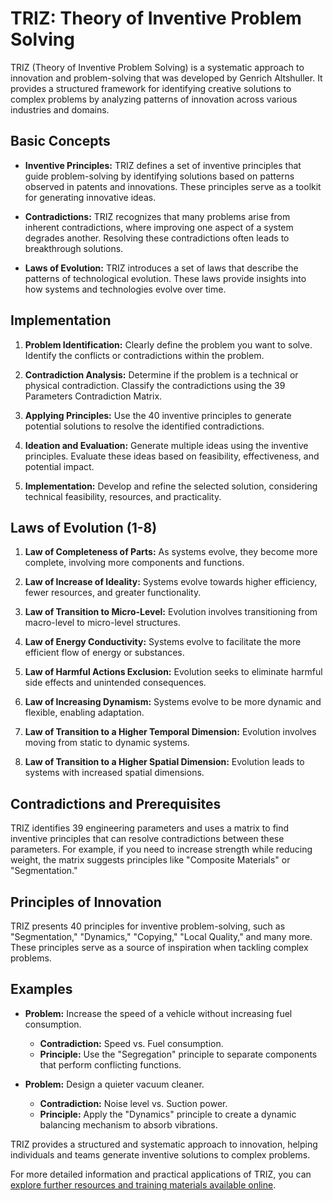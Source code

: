 # TRIZ: Theory of Inventive Problem Solving

TRIZ (Theory of Inventive Problem Solving) is a systematic approach to innovation and problem-solving that was developed by Genrich Altshuller. It provides a structured framework for identifying creative solutions to complex problems by analyzing patterns of innovation across various industries and domains.

## Basic Concepts

- **Inventive Principles:** TRIZ defines a set of inventive principles that guide problem-solving by identifying solutions based on patterns observed in patents and innovations. These principles serve as a toolkit for generating innovative ideas.
    
- **Contradictions:** TRIZ recognizes that many problems arise from inherent contradictions, where improving one aspect of a system degrades another. Resolving these contradictions often leads to breakthrough solutions.
    
- **Laws of Evolution:** TRIZ introduces a set of laws that describe the patterns of technological evolution. These laws provide insights into how systems and technologies evolve over time.
    

## Implementation

1. **Problem Identification:** Clearly define the problem you want to solve. Identify the conflicts or contradictions within the problem.
    
2. **Contradiction Analysis:** Determine if the problem is a technical or physical contradiction. Classify the contradictions using the 39 Parameters Contradiction Matrix.
    
3. **Applying Principles:** Use the 40 inventive principles to generate potential solutions to resolve the identified contradictions.
    
4. **Ideation and Evaluation:** Generate multiple ideas using the inventive principles. Evaluate these ideas based on feasibility, effectiveness, and potential impact.
    
5. **Implementation:** Develop and refine the selected solution, considering technical feasibility, resources, and practicality.
    

## Laws of Evolution (1-8)

1. **Law of Completeness of Parts:** As systems evolve, they become more complete, involving more components and functions.
    
2. **Law of Increase of Ideality:** Systems evolve towards higher efficiency, fewer resources, and greater functionality.
    
3. **Law of Transition to Micro-Level:** Evolution involves transitioning from macro-level to micro-level structures.
    
4. **Law of Energy Conductivity:** Systems evolve to facilitate the more efficient flow of energy or substances.
    
5. **Law of Harmful Actions Exclusion:** Evolution seeks to eliminate harmful side effects and unintended consequences.
    
6. **Law of Increasing Dynamism:** Systems evolve to be more dynamic and flexible, enabling adaptation.
    
7. **Law of Transition to a Higher Temporal Dimension:** Evolution involves moving from static to dynamic systems.
    
8. **Law of Transition to a Higher Spatial Dimension:** Evolution leads to systems with increased spatial dimensions.
    

## Contradictions and Prerequisites

TRIZ identifies 39 engineering parameters and uses a matrix to find inventive principles that can resolve contradictions between these parameters. For example, if you need to increase strength while reducing weight, the matrix suggests principles like "Composite Materials" or "Segmentation."

## Principles of Innovation

TRIZ presents 40 principles for inventive problem-solving, such as "Segmentation," "Dynamics," "Copying," "Local Quality," and many more. These principles serve as a source of inspiration when tackling complex problems.

## Examples

- **Problem:** Increase the speed of a vehicle without increasing fuel consumption.
    
    - **Contradiction:** Speed vs. Fuel consumption.
    - **Principle:** Use the "Segregation" principle to separate components that perform conflicting functions.
- **Problem:** Design a quieter vacuum cleaner.
    
    - **Contradiction:** Noise level vs. Suction power.
    - **Principle:** Apply the "Dynamics" principle to create a dynamic balancing mechanism to absorb vibrations.

TRIZ provides a structured and systematic approach to innovation, helping individuals and teams generate inventive solutions to complex problems.

For more detailed information and practical applications of TRIZ, you can [explore further resources and training materials available online](https://triz40.com).